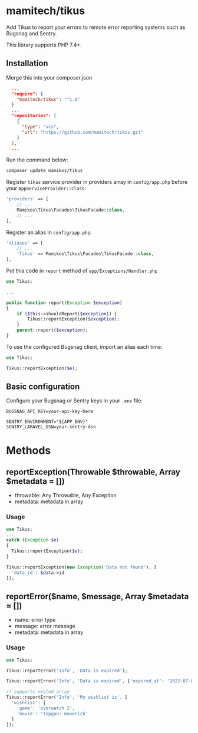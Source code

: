 # mamitech/tikus

Add Tikus to report your errors to remote error reporting systems such as Bugsnag and Sentry. 

This library supports PHP 7.4+.

## Installation

Merge this into your composer.json

```json
  ...
  "require": {
    "mamitech/tikus": "^1.0"
  }
  ...
  "repositories": [
    {
      "type": "vcs",
      "url": "https://github.com/mamitech/tikus.git"
    }
  ],
  ...
```

Run the command below:
```bash
composer update mamikos/tikus
```

Register `tikus` service provider in providers array in `config/app.php` before your `AppServiceProvider::class`:

```php
'providers' => [
    // ...
    Mamikos\Tikus\Facades\TikusFacade::class,
    // ...
],
```

Register an alias in `config/app.php`:

```php
'aliases' => [
    // ...
    'Tikus' => Mamikos\Tikus\Facades\TikusFacade::class,
],
```

Put this code in `report` method of `app/Exceptions/Handler.php`

```php
use Tikus;

...

public function report(Exception $exception)
{
    if ($this->shouldReport($exception)) {
        Tikus::reportException($exception);
    }
    parent::report($exception);
}
```

To use the configured Bugsnag client, import an alias each time:

```php
use Tikus;

Tikus::reportException($e);
```

## Basic configuration

Configure your Bugsnag or Sentry keys in your `.env` file:

```
BUGSNAG_API_KEY=your-api-key-here

SENTRY_ENVIRONMENT="${APP_ENV}"
SENTRY_LARAVEL_DSN=your-sentry-dsn
```

# Methods

## reportException(Throwable $throwable, Array $metadata = [])
- throwable: Any Throwable, Any Exception
- metadata: metadata in array

### Usage

```php
use Tikus;
...
catch (Exception $e)
{
  Tikus::reportException($e);
}
```

```php
Tikus::reportException(new Exception('Data not found'), [
  'data_id': $data->id
]);
```

## reportError($name, $message, Array $metadata = [])
- name: error type
- message: error message
- metadata: metadata in array

### Usage

```php
use Tikus;

Tikus::reportError('Info', 'Data is expired');

Tikus::reportError('Info', 'Data is expired', ['expired_at': '2022-07-01 12:59:00']);

// supports nested array
Tikus::reportError('Info', 'My wishlist is', [
  'wishlist': [
    'game': 'overwatch 2',
    'movie': 'topgun: maverick'
  ]
]);
```
